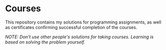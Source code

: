 # Courses
This repository contains my solutions for programming assignments, as well as certificates confirming successful completion of the courses.  
  
*NOTE: Don't use other people's solutions for taking courses. Learning is based on solving the problem yourself.*
